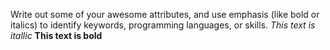 Write out some of your awesome attributes, and use emphasis (like bold or italics) to identify keywords, programming languages, or skills. 
_This text is itallic_
**This text is bold**
